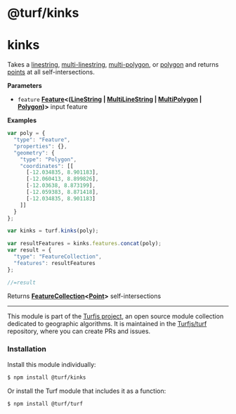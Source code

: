 # @turf/kinks

# kinks

Takes a [linestring](http://geojson.org/geojson-spec.html#linestring), [multi-linestring](http://geojson.org/geojson-spec.html#multilinestring), [multi-polygon](http://geojson.org/geojson-spec.html#multipolygon), or [polygon](http://geojson.org/geojson-spec.html#polygon) and returns [points](http://geojson.org/geojson-spec.html#point) at all self-intersections.

**Parameters**

-   `feature` **[Feature](http://geojson.org/geojson-spec.html#feature-objects)&lt;([LineString](http://geojson.org/geojson-spec.html#linestring) \| [MultiLineString](http://geojson.org/geojson-spec.html#multilinestring) \| [MultiPolygon](http://geojson.org/geojson-spec.html#multipolygon) \| [Polygon](http://geojson.org/geojson-spec.html#polygon))>** input feature

**Examples**

```javascript
var poly = {
  "type": "Feature",
  "properties": {},
  "geometry": {
    "type": "Polygon",
    "coordinates": [[
      [-12.034835, 8.901183],
      [-12.060413, 8.899826],
      [-12.03638, 8.873199],
      [-12.059383, 8.871418],
      [-12.034835, 8.901183]
    ]]
  }
};

var kinks = turf.kinks(poly);

var resultFeatures = kinks.features.concat(poly);
var result = {
  "type": "FeatureCollection",
  "features": resultFeatures
};

//=result
```

Returns **[FeatureCollection](http://geojson.org/geojson-spec.html#feature-collection-objects)&lt;[Point](http://geojson.org/geojson-spec.html#point)>** self-intersections

<!-- This file is automatically generated. Please don't edit it directly:
if you find an error, edit the source file (likely index.js), and re-run
./scripts/generate-readmes in the turf project. -->

---

This module is part of the [Turfjs project](http://turfjs.org/), an open source
module collection dedicated to geographic algorithms. It is maintained in the
[Turfjs/turf](https://github.com/Turfjs/turf) repository, where you can create
PRs and issues.

### Installation

Install this module individually:

```sh
$ npm install @turf/kinks
```

Or install the Turf module that includes it as a function:

```sh
$ npm install @turf/turf
```

